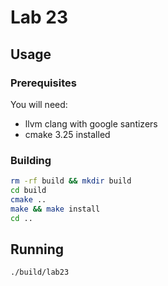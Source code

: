 # Lab 23
## Usage
### Prerequisites
You will need:
- llvm clang with google santizers
- cmake 3.25 installed
### Building
```bash
rm -rf build && mkdir build
cd build
cmake ..
make && make install
cd ..
```
## Running
```bash
./build/lab23
```
